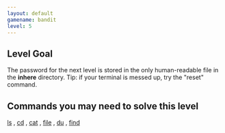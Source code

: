 ```yaml
---
layout: default
gamename: bandit
level: 5
---
```

Level Goal
----------
The password for the next level is stored in the only human-readable
file in the **inhere** directory. Tip: if your terminal is messed
up, try the "reset" command.

Commands you may need to solve this level
-----------------------------------------
[ls](https://manpages.ubuntu.com/manpages/noble/man1/ls.1.html)
,
[cd](https://manpages.ubuntu.com/manpages/noble/man1/cd.1posix.html)
,
[cat](https://manpages.ubuntu.com/manpages/noble/man1/cat.1.html)
,
[file](https://manpages.ubuntu.com/manpages/noble/man1/file.1.html)
,
[du](https://manpages.ubuntu.com/manpages/noble/man1/du.1.html)
,
[find](https://manpages.ubuntu.com/manpages/noble/man1/find.1.html)

